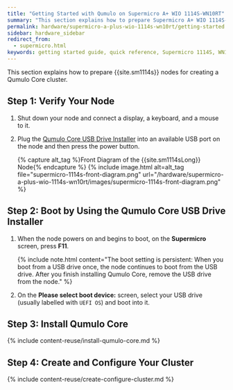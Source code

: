 ```yaml
---
title: "Getting Started with Qumulo on Supermicro A+ WIO 1114S-WN10RT"
summary: "This section explains how to prepare Supermicro A+ WIO 1114S-WN10RT nodes for creating a Qumulo Core cluster."
permalink: hardware/supermicro-a-plus-wio-1114s-wn10rt/getting-started.html
sidebar: hardware_sidebar
redirect_from:
  - supermicro.html
keywords: getting started guide, quick reference, Supermicro 1114S, WN10RT, verify node, field verification tool, FVT
---
```


This section explains how to prepare {{site.sm1114s}} nodes for creating a Qumulo Core cluster.

## Step 1: Verify Your Node

1. Shut down your node and connect a display, a keyboard, and a mouse to it.

1. Plug the [Qumulo Core USB Drive Installer](/administrator-guide/qumulo-core/creating-usb-drive-installer.html) into an available USB port on the node and then press the power button.

   {% capture alt_tag %}Front Diagram of the {{site.sm1114sLong}} Node{% endcapture %}
   {% include image.html alt=alt_tag file="supermicro-1114s-front-diagram.png" url="/hardware/supermicro-a-plus-wio-1114s-wn10rt/images/supermicro-1114s-front-diagram.png" %}


## Step 2: Boot by Using the Qumulo Core USB Drive Installer

1. When the node powers on and begins to boot, on the **Supermicro** screen, press **F11**.

   {% include note.html content="The boot setting is persistent: When you boot from a USB drive once, the node continues to boot from the USB drive. After you finish installing Qumulo Core, remove the USB drive from the node." %}

1. On the **Please select boot device:** screen, select your USB drive (usually labelled with `UEFI OS`) and boot into it.


## Step 3: Install Qumulo Core

{% include content-reuse/install-qumulo-core.md %}
   

## Step 4: Create and Configure Your Cluster

{% include content-reuse/create-configure-cluster.md %}
